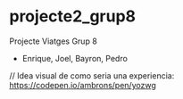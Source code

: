 # projecte2_grup8

Projecte Viatges Grup 8

- Enrique, Joel, Bayron, Pedro

// Idea visual de como seria una experiencia:
https://codepen.io/ambrons/pen/yozwg
